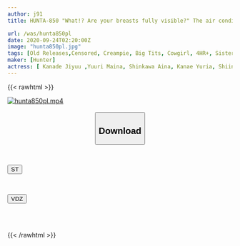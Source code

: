 ```yaml
---
author: j91
title: HUNTA-850 "What!? Are your breasts fully visible?" The air conditioner is broken and our house is like a sauna! My sister-in-law was using a fan to beat the heat, and I was getting an erection on her sweaty, braless breasts...

url: /was/hunta850pl
date: 2020-09-24T02:20:00Z
image: "hunta850pl.jpg"
tags: [Old Releases,Censored, Creampie, Big Tits, Cowgirl, 4HR+, Sister, Sweat	]
maker: [Hunter]
actress: [ Kanade Jiyuu ,Yuuri Maina, Shinkawa Aina, Kanae Yuria, Shiina Noa ]
---
```



{{< rawhtml >}}

<div class="video" data-videoid="XBQpGAXkGRCD81x">
    <a href="javascript:;">
        <img src="/was/hunta850pl/hunta850pl.jpg" width="WIDTH" height="HEIGHT" alt="hunta850pl.mp4" loading="lazy">
    </a>
</div>

<script type="text/javascript" src="https://j91.asia/asset/on-demand-st.js"></script>

<br>
  <link rel="stylesheet" href="https://j91.asia/asset/bs5.css">
  
  <center>
  <button class="btn btn-primary" type="button" data-bs-toggle="collapse" data-bs-target=".multi-collapse" aria-expanded="false" aria-controls="multiCollapseExample1 multiCollapseExample2"><h2>Download</h2></button></center>
</p>
<div class="row">
  <div class="col">
    <div class="collapse multi-collapse" id="multiCollapseExample1">
      <div class="card card-body">
	      	      <br>
<div class="buttons">  
<p><a href="https://streamtape.to/v/XBQpGAXkGRCD81x" target="_blank"><button class="btn-hover color-3"><i class="fa fa-download"></i> ST</button></a></p></div>
    </div>
  </div>
</div>
  <div class="col">
    <div class="collapse multi-collapse" id="multiCollapseExample2">
      <div class="card card-body">
	      <br>
<div class="buttons">
<p><a href="https://vidoza.net/a8bcxkiw680n" target="_blank"><button class="btn-hover color-1"><i class="fa fa-download"></i> VDZ</button></a></p></div>
<br><br>
      </div>
    </div>
  </div>
</div>

{{< /rawhtml >}}